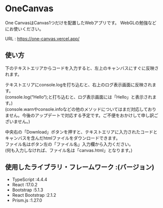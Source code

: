 # OneCanvas

One CanvasはCanvas1つだけを配置したWebアプリです。
WebGLの勉強などにお使いください。

URL : https://one-canvas.vercel.app/

## 使い方

下のテキストエリアからコードを入力すると、左上のキャンバスにすぐに反映されます。

テキストエリアにconsole.logを打ち込むと、右上のログ表示画面に反映されます。  
(console.log(“Hello“);と打ち込むと、ログ表示画面には「Hello」と表示されます。)  
(console.warnやconsole.infoなどの他のメソッドについてはまだ対応しておりません。今後のアップデートで対応する予定です。ご不便をおかけして申し訳ございません。)

中央右の「Download」ボタンを押すと、テキストエリアに入力されたコードとキャンバスを含んだhtmlファイルをダウンロードできます。  
ファイル名はボタン左の「ファイル名」入力欄から入力ください。  
(何も入力しなければ、ファイル名は「canvas.html」となります。)  


## 使用したライブラリ・フレームワーク :(バージョン)
- TypeScript :4.4.4
- React :17.0.2
- Bootstrap :5.1.3
- React Bootstrap :2.1.2
- Prism.js :1.27.0
